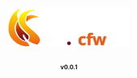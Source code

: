

<h1 align=center>
    <img src="./flavor/cfw-flame-w-lib.svg" type="text/svg" rel="svg" height=80>
</h1>
<p align=center><sub><b>v0.0.1</b></sub></p>

